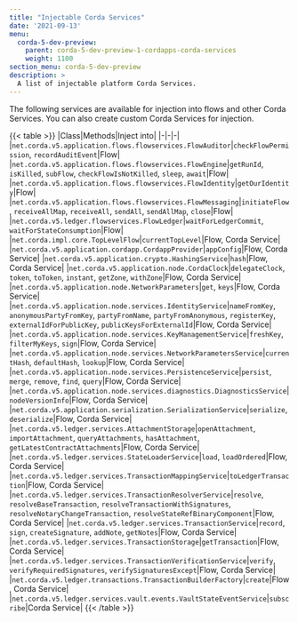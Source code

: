 ```yaml
---
title: "Injectable Corda Services"
date: '2021-09-13'
menu:
  corda-5-dev-preview:
    parent: corda-5-dev-preview-1-cordapps-corda-services
    weight: 1100
section_menu: corda-5-dev-preview
description: >
  A list of injectable platform Corda Services.
---
```


The following services are available for injection into flows and other Corda Services. You can also create custom Corda Services for injection.

{{< table >}}
|Class|Methods|Inject into|
|-|-|-|
|`net.corda.v5.application.flows.flowservices.FlowAuditor`|`checkFlowPermission`, `recordAuditEvent`|Flow|
|`net.corda.v5.application.flows.flowservices.FlowEngine`|`getRunId`, `isKilled`, `subFlow`, `checkFlowIsNotKilled`, `sleep`, `await`|Flow|
|`net.corda.v5.application.flows.flowservices.FlowIdentity`|`getOurIdentity`|Flow|
|`net.corda.v5.application.flows.flowservices.FlowMessaging`|`initiateFlow`, `receiveAllMap`, `receiveAll`, `sendAll`, `sendAllMap`, `close`|Flow|
|`net.corda.v5.ledger.flowservices.FlowLedger`|`waitForLedgerCommit`, `waitForStateConsumption`|Flow|
|`net.corda.impl.core.TopLevelFlow`|`currentTopLevel`|Flow, Corda Service|
|`net.corda.v5.application.cordapp.CordappProvider`|`appConfig`|Flow, Corda Service|
|`net.corda.v5.application.crypto.HashingService`|`hash`|Flow, Corda Service|
|`net.corda.v5.application.node.CordaClock`|`delegateClock`, `token`, `toToken`, `instant`, `getZone`, `withZone`|Flow, Corda Service|
|`net.corda.v5.application.node.NetworkParameters`|`get`, `keys`|Flow, Corda Service|
|`net.corda.v5.application.node.services.IdentityService`|`nameFromKey`, `anonymousPartyFromKey`, `partyFromName`, `partyFromAnonymous`, `registerKey`, `externalIdForPublicKey`, `publicKeysForExternalId`|Flow, Corda Service|
|`net.corda.v5.application.node.services.KeyManagementService`|`freshKey`, `filterMyKeys`, `sign`|Flow, Corda Service|
|`net.corda.v5.application.node.services.NetworkParametersService`|`currentHash`, `defaultHash`, `lookup`|Flow, Corda Service|
|`net.corda.v5.application.node.services.PersistenceService`|`persist`, `merge`, `remove`, `find`, `query`|Flow, Corda Service|
|`net.corda.v5.application.node.services.diagnostics.DiagnosticsService`|`nodeVersionInfo`|Flow, Corda Service|
|`net.corda.v5.application.serialization.SerializationService`|`serialize`, `deserialize`|Flow, Corda Service|
|`net.corda.v5.ledger.services.AttachmentStorage`|`openAttachment`, `importAttachment`, `queryAttachments`, `hasAttachment`, `getLatestContractAttachments`|Flow, Corda Service|
|`net.corda.v5.ledger.services.StateLoaderService`|`load`, `loadOrdered`|Flow, Corda Service|
|`net.corda.v5.ledger.services.TransactionMappingService`|`toLedgerTransaction`|Flow, Corda Service|
|`net.corda.v5.ledger.services.TransactionResolverService`|`resolve`, `resolveBaseTransaction`, `resolveTransactionWithSignatures`, `resolveNotaryChangeTransaction`, `resolveStateRefBinaryComponent`|Flow, Corda Service|
|`net.corda.v5.ledger.services.TransactionService`|`record`, `sign`, `createSignature`, `addNote`, `getNotes`|Flow, Corda Service|
|`net.corda.v5.ledger.services.TransactionStorage`|`getTransaction`|Flow, Corda Service|
|`net.corda.v5.ledger.services.TransactionVerificationService`|`verify`, `verifyRequiredSignatures`, `verifySignaturesExcept`|Flow, Corda Service|
|`net.corda.v5.ledger.transactions.TransactionBuilderFactory`|`create`|Flow, Corda Service|
|`net.corda.v5.ledger.services.vault.events.VaultStateEventService`|`subscribe`|Corda Service|
{{< /table >}}
